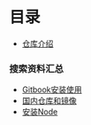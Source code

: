 # 目录

* [仓库介绍](README.md)

### 搜索资料汇总
* [Gitbook安装使用](other/Gitbook.md)
* [国内仓库和镜像](other/国内仓库镜像.md)
* [安装Node](other/安装node.md)
